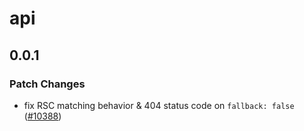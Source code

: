 # api

## 0.0.1

### Patch Changes

- fix RSC matching behavior & 404 status code on `fallback: false` ([#10388](https://github.com/khulnasoft/devship/pull/10388))
